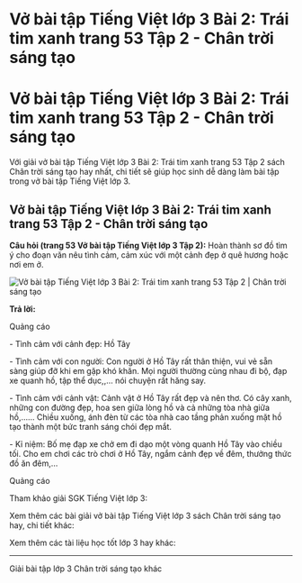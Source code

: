 # Vở bài tập Tiếng Việt lớp 3 Bài 2: Trái tim xanh trang 53 Tập 2 - Chân trời sáng tạo

# Vở bài tập Tiếng Việt lớp 3 Bài 2: Trái tim xanh trang 53 Tập 2 - Chân trời sáng tạo

Với giải vở bài tập Tiếng Việt lớp 3 Bài 2: Trái tim xanh trang 53 Tập 2 sách Chân trời sáng tạo hay nhất, chi tiết sẽ giúp học sinh dễ dàng làm bài tập trong vở bài tập Tiếng Việt lớp 3.

## Vở bài tập Tiếng Việt lớp 3 Bài 2: Trái tim xanh trang 53 Tập 2 - Chân trời sáng tạo

**Câu hỏi (trang 53 Vở bài tập Tiếng Việt lớp 3 Tập 2):** Hoàn thành sơ đồ tìm ý cho đoạn văn nêu tình cảm, cảm xúc với một cảnh đẹp ở quê hương hoặc nơi em ở.

![Vở bài tập Tiếng Việt lớp 3 Bài 2: Trái tim xanh trang 53 Tập 2 | Chân trời sáng tạo](https://vietjack.com/vbt-tieng-viet-3-ct/images/bai-2-trai-tim-xanh.PNG)

**Trả lời:**

Quảng cáo

\- Tình cảm với cảnh đẹp: Hồ Tây

\- Tình cảm với con người: Con người ở Hồ Tây rất thân thiện, vui vẻ sẵn sàng giúp đỡ khi em gặp khó khăn. Mọi người thường cùng nhau đi bộ, đạp xe quanh hồ, tập thể dục,,… nói chuyện rất hăng say.

\- Tình cảm với cảnh vật: Cảnh vật ở Hồ Tây rất đẹp và nên thơ. Có cây xanh, những con đường đẹp, hoa sen giữa lòng hồ và cả những tòa nhà giữa hồ,…… Chiều xuống, ánh đèn từ các tòa nhà cao tầng phản xuống mặt hồ tạo thành một bức tranh sáng chói đẹp mắt.

\- Kỉ niệm: Bố mẹ đạp xe chở em đi dạo một vòng quanh Hồ Tây vào chiều tối. Cho em chơi các trò chơi ở Hồ Tây, ngắm cảnh đẹp về đêm, thưởng thức đồ ăn đêm,…

Quảng cáo

Tham khảo giải SGK Tiếng Việt lớp 3:

Xem thêm các bài giải vở bài tập Tiếng Việt lớp 3 sách Chân trời sáng tạo hay, chi tiết khác:

Xem thêm các tài liệu học tốt lớp 3 hay khác:

* * *

Giải bài tập lớp 3 Chân trời sáng tạo khác
